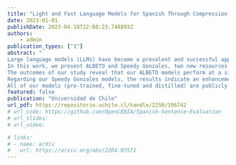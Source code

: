 ```yaml
---
title: "Light and Fast Language Models for Spanish Through Compression Techniques"
date: 2023-01-01
publishDate: 2023-04-18T22:08:23.748893Z
authors:
    - admin
publication_types: ["1"]
abstract: "
Large language models (LLMs) have become a prevalent and successful approach to address natural language processing (NLP) tasks, including but not limited to document classifica- tion, named-entity recognition, and question answering. Despite their remarkable perfor- mance, utilizing these LLMs on constrained resources, such as web or mobile applications, is challenging, particularly in real-time scenarios that demand fast responses. Techniques to compress these LLM into smaller and fastest models have emerged for English or Multilingual settings, but it is still a challenge for other languages. In fact, Spanish is the second language with most native speakers but lacks of these kind of resources.
In this work, we present ALBETO and Speedy Gonzales, two new resources for the Spanish NLP community that aim to bridge the gap in terms of lighter and faster models for Spanish. ALBETO is a set of 5 lightweight models, with sizes ranging from 5M to 223M parameters, that are pre-trained exclusively on Spanish corpora following the ALBERT architecture. We evaluate our ALBETO models along with other publicly available models for Spanish on a set of 6 tasks and then, by leveraging on Knowledge Distillation (KD), we present Speedy Gonzales, a collection of more inference-efficient task-specific language models based on ALBETO.
The outcomes of our study reveal that our ALBETO models perform at a similar level to other models with comparable inference speed, despite being lighter in weight and having substantially fewer parameters. Moreover, our ALBETO xxlarge model outperforms all other pre-trained Spanish models that are currently available.
Regarding our Speedy Gonzales models, the results indicate an enhancement in inference speed at the expense of a slight decline in task performance. Notably, this decay is minimal in the case of our 8 and 10 layer models, while it is more pronounced in the faster models with 2-4 layers. Moreover, our 10-layer model, referred to as ALBETO base-10, delivers performance that is generally comparable to base-sized models, while also demonstrating improved inference speed.
All of our models (pre-trained, fine-tuned and distilled) are publicly available on: https://huggingface.co/dccuchile."
featured: false
publication: "Universidad de Chile"
url_pdf: https://repositorio.uchile.cl/handle/2250/196742
# url_code: https://github.com/OpenCENIA/Spanish-Sentence-Evaluation
# url_slides: 
# url_video:

# links:
# - name: arXiv
#   url: https://arxiv.org/abs/2204.07571
---
```


